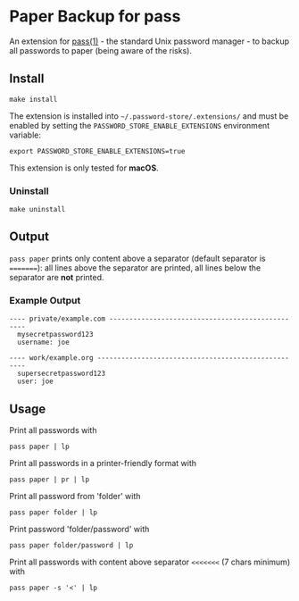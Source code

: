 # Paper Backup for pass

An extension for [pass(1)](https://www.passwordstore.org/) - the standard Unix password manager - to backup all passwords to paper (being aware of the risks).

## Install

    make install

The extension is installed into `~/.password-store/.extensions/` and must be enabled by setting the `PASSWORD_STORE_ENABLE_EXTENSIONS` environment variable:

    export PASSWORD_STORE_ENABLE_EXTENSIONS=true 

This extension is only tested for **macOS**.

### Uninstall

    make uninstall

## Output

`pass paper` prints only content above a separator (default separator is `=======`): all lines above the
separator are printed, all lines below the separator are **not** printed.

### Example Output

    ---- private/example.com -------------------------------------------------
      mysecretpassword123
      username: joe

    ---- work/example.org ----------------------------------------------------
      supersecretpassword123
      user: joe

## Usage

Print all passwords with

    pass paper | lp

Print all passwords in a printer-friendly format with

    pass paper | pr | lp

Print all password from 'folder' with

    pass paper folder | lp

Print password 'folder/password' with

    pass paper folder/password | lp

Print all passwords with content above separator `<<<<<<<` (7 chars minimum) with

    pass paper -s '<' | lp


